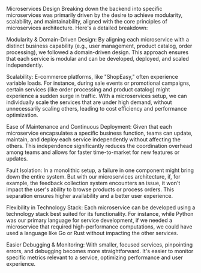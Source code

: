 Microservices Design
Breaking down the backend into specific microservices was primarily driven by the desire to achieve modularity, scalability, and maintainability, aligned with the core principles of microservices architecture. Here's a detailed breakdown:

Modularity & Domain-Driven Design: By aligning each microservice with a distinct business capability (e.g., user management, product catalog, order processing), we followed a domain-driven design. This approach ensures that each service is modular and can be developed, deployed, and scaled independently.

Scalability: E-commerce platforms, like "ShopEasy," often experience variable loads. For instance, during sale events or promotional campaigns, certain services (like order processing and product catalog) might experience a sudden surge in traffic. With a microservices setup, we can individually scale the services that are under high demand, without unnecessarily scaling others, leading to cost efficiency and performance optimization.

Ease of Maintenance and Continuous Deployment: Given that each microservice encapsulates a specific business function, teams can update, maintain, and deploy each service independently without affecting the others. This independence significantly reduces the coordination overhead among teams and allows for faster time-to-market for new features or updates.

Fault Isolation: In a monolithic setup, a failure in one component might bring down the entire system. But with our microservices architecture, if, for example, the feedback collection system encounters an issue, it won't impact the user's ability to browse products or process orders. This separation ensures higher availability and a better user experience.

Flexibility in Technology Stack: Each microservice can be developed using a technology stack best suited for its functionality. For instance, while Python was our primary language for service development, if we needed a microservice that required high-performance computations, we could have used a language like Go or Rust without impacting the other services.

Easier Debugging & Monitoring: With smaller, focused services, pinpointing errors, and debugging becomes more straightforward. It's easier to monitor specific metrics relevant to a service, optimizing performance and user experience.
